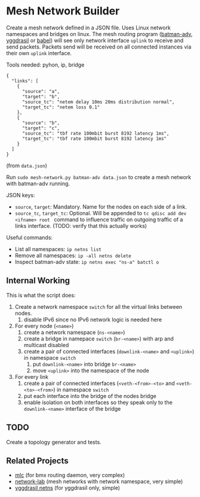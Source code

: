 # Mesh Network Builder

Create a mesh network defined in a JSON file. Uses Linux network namespaces and bridges on linux.
The mesh routing program ([batman-adv](https://www.open-mesh.org/projects/open-mesh/wiki), [yggdrasil](https://github.com/yggdrasil-network) or [babel](https://www.irif.fr/~jch/software/babel/)) will see only network interface `uplink` to receive and send packets.
Packets send will be received on all connected instances via their own `uplink` interface.

Tools needed: pyhon, ip, bridge

```
{
  "links": [
    {
      "source": "a",
      "target": "b",
      "source_tc": "netem delay 10ms 20ms distribution normal",
      "target_tc": "netem loss 0.1"
    },
    {
      "source": "b",
      "target": "c",
      "source_tc": "tbf rate 100mbit burst 8192 latency 1ms",
      "target_tc": "tbf rate 100mbit burst 8192 latency 1ms"
    }
  ]
}
```
(from `data.json`)

Run `sudo mesh-network.py batman-adv data.json` to create a mesh network with batman-adv running.

JSON keys:
- `source`, `target`: Mandatory. Name for the nodes on each side of a link.
- `source_tc`, `target_tc`: Optional. Will be appended to `tc qdisc add dev <ifname> root ` command to influence traffic on outgoing traffic of a links interface. (TODO: verify that this actually works)

Useful commands:

- List all namespaces: `ip netns list`
- Remove all namespaces: `ip -all netns delete`
- Inspect batman-adv state: `ip netns exec "ns-a" batctl o`

## Internal Working

This is what the script does:

1. Create a network namespace `switch` for all the virtual links between nodes.
    1. disable IPv6 since no IPv6 network logic is needed here
2. For every node (`<name>`)
    1. create a network namespace (`ns-<name>`)
    2. create a bridge in namepace `switch` (`br-<name>`) with arp and multicast disabled
    3. create a pair of connected interfaces (`downlink-<name>` and `<uplink>`) in namespace `switch`
        1. put `downlink-<name>` into bridge `br-<name>`
        2. move `<uplink>` into the namespace of the node
3. For every link
    1. create a pair of connected interfaces (`<veth-<from>-<to>` and `<veth-<to>-<from>`) in namespace `switch`
    2. put each interface into the bridge of the nodes bridge
    3. enable isolation on both interfaces so they speak only to the `downlink-<name>` interface of the bridge

## TODO

Create a topology generator and tests.

## Related Projects

- [mlc](https://github.com/axn/mlc) (for bmx routing daemon, very complex)
- [network-lab](https://github.com/sudomesh/network-lab) (mesh networks with network namespace, very simple)
- [yggdrasil netns](https://github.com/yggdrasil-network/yggdrasil-go/blob/master/misc/run-schannel-netns) (for yggdrasil only, simple)
